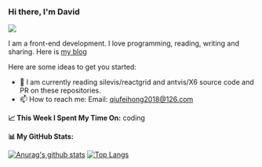 ### Hi there, I'm David

<!-- <a href="https://qiufeihong2018.github.io/"><img src="https://bubuzou.oss-cn-shenzhen.aliyuncs.com/blog/202101/website_01.png"></a> -->
<a href="https://juejin.cn/user/1099167358268392/posts" target="_blank"><img src="https://bubuzou.oss-cn-shenzhen.aliyuncs.com/blog/202101/juejin_01.png"></a>

I am a front-end development. I love programming, reading, writing and sharing. Here is [my blog](https://github.com/qiufeihong2018/vuepress-blog)

Here are some ideas to get you started:

- 🌱 I am currently reading silevis/reactgrid and antvis/X6 source code and PR on these repositories.
- 📫 How to reach me: Email: qiufeihong2018@126.com

**📈 This Week I Spent My Time On:**
coding
<!-- [![qiufeihong2018's wakatime stats](https://github-readme-stats.vercel.app/api/wakatime?username=qiufeihong2018)](https://github.com/anuraghazra/github-readme-stats) -->
**📊 My GitHub Stats:**

[![Anurag's github stats](https://github-readme-stats.vercel.app/api?username=qiufeihong2018&show_icons=true&hide_border=true&layout=compact&theme=radical)](https://github.com/anuraghazra/github-readme-stats)
[![Top Langs](https://github-readme-stats.vercel.app/api/top-langs/?username=qiufeihong2018&layout=compact&hide_border=true&theme=radical)](https://github.com/anuraghazra/github-readme-stats)

<!--
**qiufeihong2018/qiufeihong2018** is a ✨ _special_ ✨ repository because its `README.md` (this file) appears on your GitHub profile.

Here are some ideas to get you started:

- 🔭 I’m currently working on ...
- 🌱 I’m currently learning ...
- 👯 I’m looking to collaborate on ...
- 🤔 I’m looking for help with ...
- 💬 Ask me about ...
- 📫 How to reach me: ...
- 😄 Pronouns: ...
- ⚡ Fun fact: ...
-->
